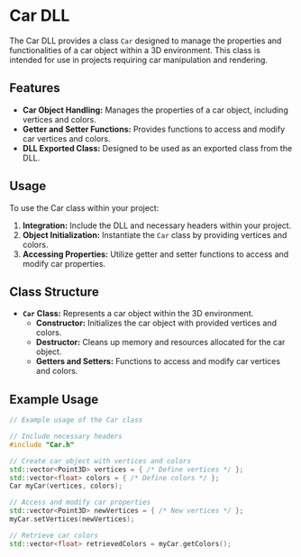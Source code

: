 # Car DLL

The Car DLL provides a class `Car` designed to manage the properties and functionalities of a car object within a 3D environment. This class is intended for use in projects requiring car manipulation and rendering.

## Features

- **Car Object Handling:** Manages the properties of a car object, including vertices and colors.
- **Getter and Setter Functions:** Provides functions to access and modify car vertices and colors.
- **DLL Exported Class:** Designed to be used as an exported class from the DLL.

## Usage

To use the Car class within your project:

1. **Integration:** Include the DLL and necessary headers within your project.
2. **Object Initialization:** Instantiate the `Car` class by providing vertices and colors.
3. **Accessing Properties:** Utilize getter and setter functions to access and modify car properties.

## Class Structure

- **`Car` Class:** Represents a car object within the 3D environment.
  - **Constructor:** Initializes the car object with provided vertices and colors.
  - **Destructor:** Cleans up memory and resources allocated for the car object.
  - **Getters and Setters:** Functions to access and modify car vertices and colors.

## Example Usage

```cpp
// Example usage of the Car class

// Include necessary headers
#include "Car.h"

// Create car object with vertices and colors
std::vector<Point3D> vertices = { /* Define vertices */ };
std::vector<float> colors = { /* Define colors */ };
Car myCar(vertices, colors);

// Access and modify car properties
std::vector<Point3D> newVertices = { /* New vertices */ };
myCar.setVertices(newVertices);

// Retrieve car colors
std::vector<float> retrievedColors = myCar.getColors();
